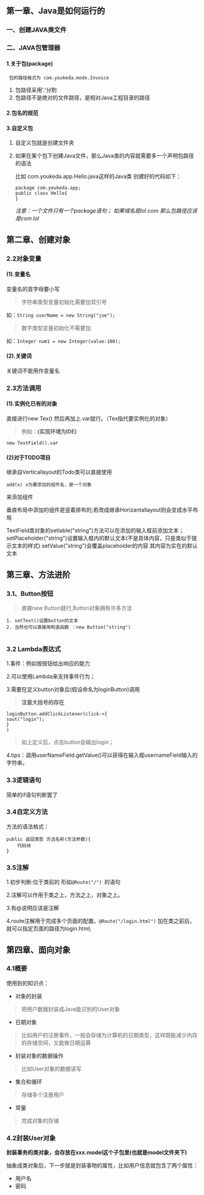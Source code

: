 ## 第一章、Java是如何运行的
### 一、创建JAVA类文件
### 二、JAVA包管理器
#### 1.关于包(package)
` 包的路径格式为 com.youkeda.mode.Invoice`
1. 包路径采用'.'分割
1. 包路径不是绝对的文件路径，是相对Java工程目录的路径

#### 2.包名的规范

#### 3.自定义包

1. 自定义包就是创建文件夹
1. 如果在某个包下创建Java文件，那么Java类的内容就需要多一个声明包路径的语法

    比如 com.youkeda.app.Hello.java这样的Java类
    创建好的代码如下：
    ```
    package com.youkeda.app;
    public class Hello{
    }
    ```
    *注意：一个文件只有一个package语句；*
    *如果域名是lol.com 那么包路径应该是com.lol*
## 第二章、创建对象

### 2.2对象变量

#### (1).变量名
变量名的首字母要小写

>字符串类型变量初始化需要加双引号

如：`String userName = new String("joe");`

>数字类型变量初始化不需要加

如：`Integer num1 = new Integer(value:100);`

#### (2).关键词
关键词不能用作变量名

### 2.3方法调用
#### (1).实例化已有的对象
直接进行new Tex() 然后再加上.var就行。（Tex指代要实例化的对象）

>例如：**(实现环境为IDE)**

`new TextField().var`

#### (2)对于TODO项目
继承自Verticallayout的Todo类可以直接使用

`add(x) x为要添加的组件名，是一个对象`

来添加组件

垂直布局中添加的组件是竖着排布的;若改成继承Horizantallayout则会变成水平布局

TextField类对象的setlable("string")方法可以在添加的输入框前添加文本；
setPlaceholder("string")设置输入框内的默认文本(不是具体内容，只是类似于提示文本的样式)
setValue("string")会覆盖placeholder的内容 其内容为实在的默认文本

## 第三章、方法进阶

### 3.1、Button按钮
>直接new Button就行,Button对象拥有许多方法
```
1. setText()设置button的文本
2. 当然也可以直接用构造函数 ：new Button("string")
 
```

### 3.2 Lambda表达式
1.事件：例如按按钮给出响应的能力

2.可以使用Lambda来支持事件行为；

3.需要在定义button对象后(假设命名为loginButton)调用

> **注意大括号的存在**
```
loginButton.addClickListener(click->{
sout("login");
}
)
```
>如上定义后，点击button会输出login；

4.tips：调用userNameField.getValue()可以获得在输入框usernameField输入的字符串。

### 3.3逻辑语句
简单的if语句判断罢了

### 3.4自定义方法

方法的语法格式：
```
public 返回类型 方法名称(方法参数){
    代码块
}
```

### 3.5注解
1.初步判断:位于类前的 形如`@Route("/") `的语句

2.注解可以作用于类之上，方法之上，对象之上。

3.有@说明应该是注解

4.route注解用于完成多个页面的配置。`@Route("/login.html")` 加在类之前后，就可以指定页面的路径为login.html;

## 第四章、面向对象

### 4.1概要
使用到的知识点：

* 对象的封装
>把用户数据封装成Java能识别的User对象

* 日期对象
>比如用户的注册事件，一般会存储为计算机的日期类型，这样既能减少内存的存储空间，又能做日期运算

* 封装对象的数据操作
>比如User对象的数据读写

* 集合和循环
>存储多个注册用户

* 常量
>完成对象的存储

### 4.2封装User对象
**封装事务的类对象，会存放在xxx.model这个子包里(也就是model文件夹下)**

抽象成类对象后，下一步就是封装事物的属性，比如用户信息就包含了两个属性：
* 用户名
* 密码


